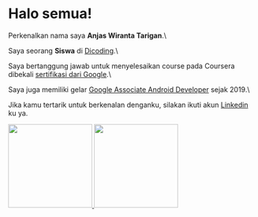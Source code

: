 # Halo semua! 

Perkenalkan nama saya **Anjas Wiranta Tarigan**.\

Saya seorang **Siswa** di [Dicoding](https://www.dicoding.com/).\

Saya bertanggung jawab untuk menyelesaikan course pada Coursera dibekali [sertifikasi dari Google](https://www.coursera.org/account/).\

Saya juga memiliki gelar [Google Associate Android Developer](https://www.credential.net/) sejak 2019.\

Jika kamu tertarik untuk berkenalan denganku, silakan ikuti akun [Linkedin](https://www.linkedin.com/in/anjas-wiranta/) ku ya.


<p align="left">
<a href="https://github.com/a-tar">
  <img height="170em" src="https://github-readme-stats-eight-theta.vercel.app/api?username=a-tar&show_icons=true&theme=algolia&include_all_commits=true&count_private=true"/>
  <img height="170em" src="https://github-readme-stats-eight-theta.vercel.app/api/top-langs/?username=a-tar&layout=compact&langs_count=8&theme=algolia"/>
</a>
</p>
